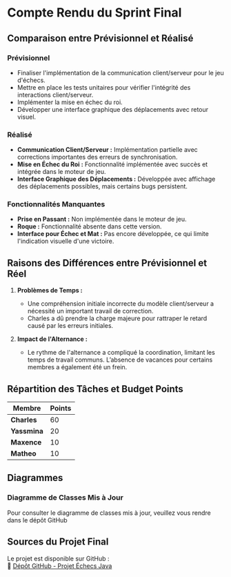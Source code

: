 # Compte Rendu du Sprint Final

## Comparaison entre Prévisionnel et Réalisé

### Prévisionnel
- Finaliser l'implémentation de la communication client/serveur pour le jeu d'échecs.
- Mettre en place les tests unitaires pour vérifier l'intégrité des interactions client/serveur.
- Implémenter la mise en échec du roi.
- Développer une interface graphique des déplacements avec retour visuel.

### Réalisé
- **Communication Client/Serveur :** Implémentation partielle avec corrections importantes des erreurs de synchronisation.
- **Mise en Échec du Roi :** Fonctionnalité implémentée avec succès et intégrée dans le moteur de jeu.
- **Interface Graphique des Déplacements :** Développée avec affichage des déplacements possibles, mais certains bugs persistent.

### Fonctionnalités Manquantes
- **Prise en Passant :** Non implémentée dans le moteur de jeu.
- **Roque :** Fonctionnalité absente dans cette version.
- **Interface pour Échec et Mat :** Pas encore développée, ce qui limite l'indication visuelle d'une victoire.

## Raisons des Différences entre Prévisionnel et Réel

1. **Problèmes de Temps :**  
   - Une compréhension initiale incorrecte du modèle client/serveur a nécessité un important travail de correction.
   - Charles a dû prendre la charge majeure pour rattraper le retard causé par les erreurs initiales.

2. **Impact de l'Alternance :**  
   - Le rythme de l'alternance a compliqué la coordination, limitant les temps de travail communs. L’absence de vacances pour certains membres a également été un frein.

## Répartition des Tâches et Budget Points

| Membre      | Points |
|-------------|--------|
| **Charles** | 60     |
| **Yassmina**| 20     |
| **Maxence** | 10     |
| **Matheo**  | 10     |

## Diagrammes

### Diagramme de Classes Mis à Jour
Pour consulter le diagramme de classes mis à jour, veuillez vous rendre dans le dépôt GitHub


## Sources du Projet Final
Le projet est disponible sur GitHub :  
🔗 [Dépôt GitHub - Projet Échecs Java](https://github.com/haldor8/Echecs_Java/tree/main)

